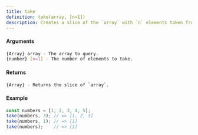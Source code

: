 ```yaml
---
title: take
definition: take(array, [n=1])
description: Creates a slice of the `array` with `n` elements taken from the beginning.
---
```



#### Arguments


```bash
{Array} array - The array to query.
{number} [n=1] - The number of elements to take.
```


#### Returns


```bash
{Array} - Returns the slice of `array`.
```


#### Example


```ts
const numbers = [1, 2, 3, 4, 5];
take(numbers, 3); // => [1, 2, 3]
take(numbers, 1); // => [1]
take(numbers);    // => [1]
```